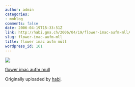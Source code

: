 ```yaml
---
author: admin
categories:
- moblog
comments: false
date: 2006-04-19T15:33:51Z
link: http://habi.gna.ch/2006/04/19/flower-imac-aufm-mll/
slug: flower-imac-aufm-mll
title: flower imac aufm müll
wordpress_id: 161
---
```


[![](http://static.flickr.com/49/131384780_4c2e0c5d2a_m.jpg)](http://www.flickr.com/photos/habi/131384780/)
   

 
  [flower imac aufm mull](http://www.flickr.com/photos/habi/131384780/)
    

  Originally uploaded by [habi](http://www.flickr.com/people/habi/).
 




  

